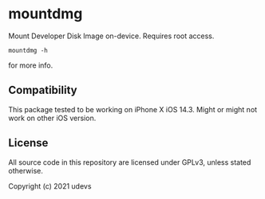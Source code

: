 # mountdmg
Mount Developer Disk Image on-device. Requires root access.
```
mountdmg -h
``` 
for more info.

## Compatibility
This package tested to be working on iPhone X iOS 14.3. Might or might not work on other iOS version.

## License
All source code in this repository are licensed under GPLv3, unless stated otherwise.

Copyright (c) 2021 udevs